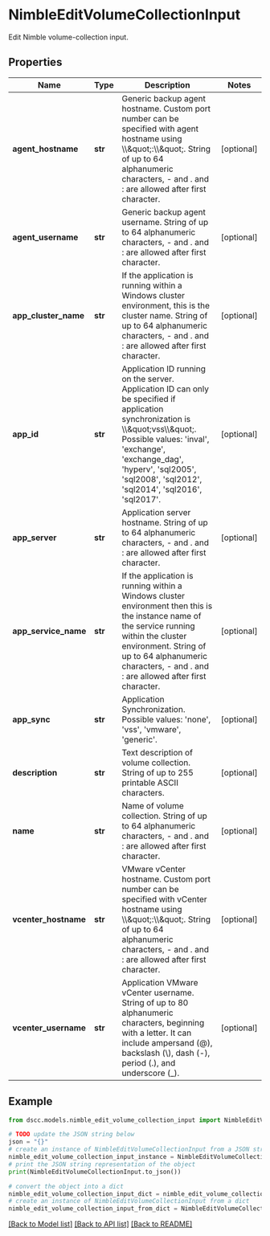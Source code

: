 # NimbleEditVolumeCollectionInput

Edit Nimble volume-collection input.

## Properties

Name | Type | Description | Notes
------------ | ------------- | ------------- | -------------
**agent_hostname** | **str** | Generic backup agent hostname. Custom port number can be specified with agent hostname using \\\\\&quot;:\\\\\&quot;. String of up to 64 alphanumeric characters, - and . and : are allowed after first character. | [optional] 
**agent_username** | **str** | Generic backup agent username. String of up to 64 alphanumeric characters, - and . and : are allowed after first character. | [optional] 
**app_cluster_name** | **str** | If the application is running within a Windows cluster environment, this is the cluster name. String of up to 64 alphanumeric characters, - and . and : are allowed after first character. | [optional] 
**app_id** | **str** | Application ID running on the server. Application ID can only be specified if application synchronization is \\\\\&quot;vss\\\\\&quot;. Possible values: &#39;inval&#39;, &#39;exchange&#39;, &#39;exchange_dag&#39;, &#39;hyperv&#39;, &#39;sql2005&#39;, &#39;sql2008&#39;, &#39;sql2012&#39;, &#39;sql2014&#39;, &#39;sql2016&#39;, &#39;sql2017&#39;. | [optional] 
**app_server** | **str** | Application server hostname. String of up to 64 alphanumeric characters, - and . and : are allowed after first character. | [optional] 
**app_service_name** | **str** | If the application is running within a Windows cluster environment then this is the instance name of the service running within the cluster environment. String of up to 64 alphanumeric characters, - and . and : are allowed after first character. | [optional] 
**app_sync** | **str** | Application Synchronization. Possible values: &#39;none&#39;, &#39;vss&#39;, &#39;vmware&#39;, &#39;generic&#39;. | [optional] 
**description** | **str** | Text description of volume collection. String of up to 255 printable ASCII characters. | [optional] 
**name** | **str** | Name of volume collection. String of up to 64 alphanumeric characters, - and . and : are allowed after first character. | [optional] 
**vcenter_hostname** | **str** | VMware vCenter hostname. Custom port number can be specified with vCenter hostname using \\\\\&quot;:\\\\\&quot;. String of up to 64 alphanumeric characters, - and . and : are allowed after first character. | [optional] 
**vcenter_username** | **str** | Application VMware vCenter username. String of up to 80 alphanumeric characters, beginning with a letter. It can include ampersand (@), backslash (\\), dash (-), period (.), and underscore (_). | [optional] 

## Example

```python
from dscc.models.nimble_edit_volume_collection_input import NimbleEditVolumeCollectionInput

# TODO update the JSON string below
json = "{}"
# create an instance of NimbleEditVolumeCollectionInput from a JSON string
nimble_edit_volume_collection_input_instance = NimbleEditVolumeCollectionInput.from_json(json)
# print the JSON string representation of the object
print(NimbleEditVolumeCollectionInput.to_json())

# convert the object into a dict
nimble_edit_volume_collection_input_dict = nimble_edit_volume_collection_input_instance.to_dict()
# create an instance of NimbleEditVolumeCollectionInput from a dict
nimble_edit_volume_collection_input_from_dict = NimbleEditVolumeCollectionInput.from_dict(nimble_edit_volume_collection_input_dict)
```
[[Back to Model list]](../README.md#documentation-for-models) [[Back to API list]](../README.md#documentation-for-api-endpoints) [[Back to README]](../README.md)


